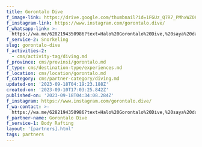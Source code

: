 ```yaml
---
title: Gorontalo Dive
f_image-link: https://drive.google.com/thumbnail?id=1FGUz_Q7R7_PMhxWZO6_eJtKaeNZaq355
f_instagram-link: https://www.instagram.com/gorontalo.dive/
f_whatsapp-link: >-
  https://wa.me/6282194350986?text=Halo%20Gorontalo%20Dive,%20saya%20dapat%20info%20dari%20@loocale.id%20dan%20punya%20pertanyaan
f_service-2: Snorkeling
slug: gorontalo-dive
f_activities-2:
  - cms/activity-tag/diving.md
f_province: cms/provinsi/gorontalo.md
f_type: cms/destination-type/experiences.md
f_location: cms/location/gorontalo.md
f_category: cms/partner-category/diving.md
updated-on: '2023-09-18T04:19:23.188Z'
created-on: '2023-09-10T17:03:25.842Z'
published-on: '2023-09-18T04:34:08.284Z'
f_instagram: https://www.instagram.com/gorontalo.dive/
f_wa-contact: >-
  https://wa.me/6282194350986?text=Halo%20Gorontalo%20Dive,%20saya%20dapat%20info%20dari%20@loocale.id%20dan%20punya%20pertanyaan
f_partner-name: Gorontalo Dive
f_service-1: Body Rafting
layout: '[partners].html'
tags: partners
---
```



